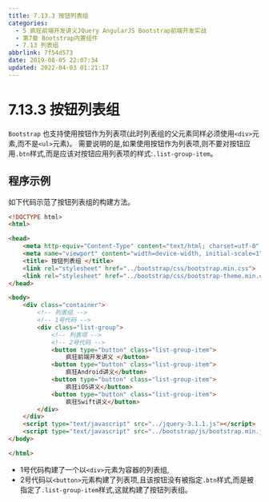 ```yaml
---
title: 7.13.3 按钮列表组
categories: 
  - 5 疯狂前端开发讲义JQuery AngularJS Bootstrap前端开发实战
  - 第7章 Bootstrap内置组件
  - 7.13 列表组
abbrlink: 7f54d573
date: 2019-08-05 22:07:34
updated: 2022-04-03 01:21:17
---
```

# 7.13.3 按钮列表组 #
`Bootstrap` 也支持使用按钮作为列表项(此时列表组的父元素同样必须使用`<div>`元素,而不是`<ul>`元素)。
需要说明的是,如果使用按钮作为列表项,则不要对按钮应用`.btn`样式,而是应该对按钮应用列表项的样式:`.list-group-item`。

## 程序示例 ##
如下代码示范了按钮列表组的构建方法。
```html
<!DOCTYPE html>
<html>

<head>
    <meta http-equiv="Content-Type" content="text/html; charset=utf-8" />
    <meta name="viewport" content="width=device-width, initial-scale=1">
    <title> 按钮列表组 </title>
    <link rel="stylesheet" href="../bootstrap/css/bootstrap.min.css">
    <link rel="stylesheet" href="../bootstrap/css/bootstrap-theme.min.css">
</head>

<body>
    <div class="container">
        <!-- 列表组 -->
        <!-- 1号代码 -->
        <div class="list-group">
            <!-- 列表项 -->
            <!-- 2号代码 -->
            <button type="button" class="list-group-item">
                疯狂前端开发讲义 </button>
            <button type="button" class="list-group-item">
                疯狂Android讲义</button>
            <button type="button" class="list-group-item">
                疯狂iOS讲义</button>
            <button type="button" class="list-group-item">
                疯狂Swift讲义</button>
        </div>
    </div>
    <script type="text/javascript" src="../jquery-3.1.1.js"></script>
    <script type="text/javascript" src="../bootstrap/js/bootstrap.min.js"></script>
</body>

</html>
```
- 1号代码构建了一个以`<div>`元素为容器的列表组,
- 2号代码以`<button>`元素构建了列表项,且该按钮没有被指定`.btn`样式,而是被指定了`.list-group-item`样式,这就构建了按钮列表组。

